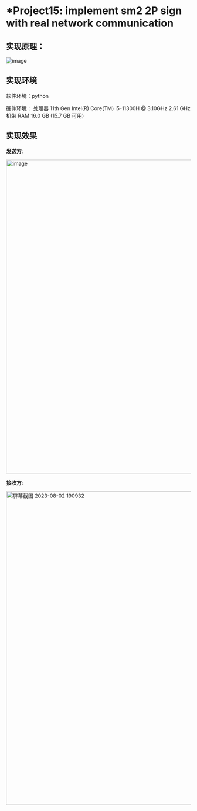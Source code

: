 # *Project15: implement sm2 2P sign with real network communication
## 实现原理：
![image](https://github.com/jixujin64/homework-group-37/assets/139337238/ef11e20c-47f5-48c6-84be-da1fb5c5839f)




## 实现环境
软件环境：python


硬件环境： 处理器 11th Gen Intel(R) Core(TM) i5-11300H @ 3.10GHz 2.61 GHz  机带 RAM 16.0 GB (15.7 GB 可用)


## 实现效果


**发送方**:


<img width="857" alt="image" src="https://github.com/jixujin64/homework-group-37/assets/139337238/e5ba233d-724f-4dda-9221-218e48ddd419">


**接收方**:

<img width="856" alt="屏幕截图 2023-08-02 190932" src="https://github.com/jixujin64/homework-group-37/assets/139337238/e47a62e0-42d1-4566-a79b-298e9e6ad33d">
